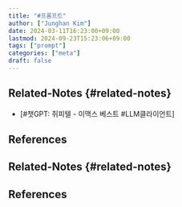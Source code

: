 ```yaml
---
title: "#프롬프트"
author: ["Junghan Kim"]
date: 2024-03-11T16:23:00+09:00
lastmod: 2024-09-23T15:23:06+09:00
tags: ["prompt"]
categories: ["meta"]
draft: false
---
```


<!--more-->


## Related-Notes {#related-notes}

-   [#챗GPT: 쥐피텔 - 이맥스 베스트 #LLM클라이언트]

## References

<style>.csl-entry{text-indent: -1.5em; margin-left: 1.5em;}</style><div class="csl-bib-body">
</div>


## Related-Notes {#related-notes}

## References

<style>.csl-entry{text-indent: -1.5em; margin-left: 1.5em;}</style><div class="csl-bib-body">
</div>
